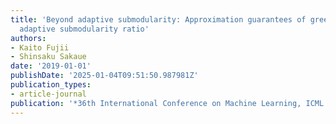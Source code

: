 ```yaml
---
title: 'Beyond adaptive submodularity: Approximation guarantees of greedy policy with
  adaptive submodularity ratio'
authors:
- Kaito Fujii
- Shinsaku Sakaue
date: '2019-01-01'
publishDate: '2025-01-04T09:51:50.987981Z'
publication_types:
- article-journal
publication: '*36th International Conference on Machine Learning, ICML 2019*'
---
```

